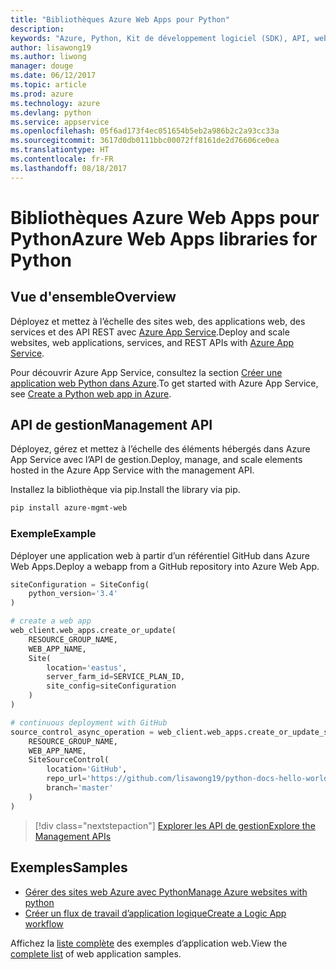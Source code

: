 ```yaml
---
title: "Bibliothèques Azure Web Apps pour Python"
description: 
keywords: "Azure, Python, Kit de développement logiciel (SDK), API, web apps, App Service"
author: lisawong19
ms.author: liwong
manager: douge
ms.date: 06/12/2017
ms.topic: article
ms.prod: azure
ms.technology: azure
ms.devlang: python
ms.service: appservice
ms.openlocfilehash: 05f6ad173f4ec051654b5eb2a986b2c2a93cc33a
ms.sourcegitcommit: 3617d0db0111bbc00072ff8161de2d76606ce0ea
ms.translationtype: HT
ms.contentlocale: fr-FR
ms.lasthandoff: 08/18/2017
---
```

# <a name="azure-web-apps-libraries-for-python"></a><span data-ttu-id="86428-103">Bibliothèques Azure Web Apps pour Python</span><span class="sxs-lookup"><span data-stu-id="86428-103">Azure Web Apps libraries for Python</span></span>

## <a name="overview"></a><span data-ttu-id="86428-104">Vue d'ensemble</span><span class="sxs-lookup"><span data-stu-id="86428-104">Overview</span></span>

<span data-ttu-id="86428-105">Déployez et mettez à l’échelle des sites web, des applications web, des services et des API REST avec [Azure App Service](/azure/app-service).</span><span class="sxs-lookup"><span data-stu-id="86428-105">Deploy and scale websites, web applications, services, and REST APIs with [Azure App Service](/azure/app-service).</span></span>

<span data-ttu-id="86428-106">Pour découvrir Azure App Service, consultez la section [Créer une application web Python dans Azure](/azure/app-service-web/app-service-web-get-started-python).</span><span class="sxs-lookup"><span data-stu-id="86428-106">To get started with Azure App Service, see [Create a Python web app in Azure](/azure/app-service-web/app-service-web-get-started-python).</span></span>

## <a name="management-api"></a><span data-ttu-id="86428-107">API de gestion</span><span class="sxs-lookup"><span data-stu-id="86428-107">Management API</span></span>

<span data-ttu-id="86428-108">Déployez, gérez et mettez à l’échelle des éléments hébergés dans Azure App Service avec l’API de gestion.</span><span class="sxs-lookup"><span data-stu-id="86428-108">Deploy, manage, and scale elements hosted in the Azure App Service with the management API.</span></span>

<span data-ttu-id="86428-109">Installez la bibliothèque via pip.</span><span class="sxs-lookup"><span data-stu-id="86428-109">Install the library via pip.</span></span>

```bash
pip install azure-mgmt-web
```

### <a name="example"></a><span data-ttu-id="86428-110">Exemple</span><span class="sxs-lookup"><span data-stu-id="86428-110">Example</span></span>

<span data-ttu-id="86428-111">Déployer une application web à partir d’un référentiel GitHub dans Azure Web Apps.</span><span class="sxs-lookup"><span data-stu-id="86428-111">Deploy a webapp from a GitHub repository into Azure Web App.</span></span>

```python
siteConfiguration = SiteConfig(
    python_version='3.4'
)

# create a web app
web_client.web_apps.create_or_update(
    RESOURCE_GROUP_NAME,
    WEB_APP_NAME,
    Site(
        location='eastus',
        server_farm_id=SERVICE_PLAN_ID,
        site_config=siteConfiguration
    )
)

# continuous deployment with GitHub
source_control_async_operation = web_client.web_apps.create_or_update_source_control(
    RESOURCE_GROUP_NAME,
    WEB_APP_NAME,
    SiteSourceControl(
        location='GitHub',
        repo_url='https://github.com/lisawong19/python-docs-hello-world',
        branch='master'
    )
)
```
> [!div class="nextstepaction"]
> [<span data-ttu-id="86428-112">Explorer les API de gestion</span><span class="sxs-lookup"><span data-stu-id="86428-112">Explore the Management APIs</span></span>](/python/api/overview/azure/webapps/managementlibrary)

## <a name="samples"></a><span data-ttu-id="86428-113">Exemples</span><span class="sxs-lookup"><span data-stu-id="86428-113">Samples</span></span> 

* <span data-ttu-id="86428-114">[Gérer des sites web Azure avec Python][1]</span><span class="sxs-lookup"><span data-stu-id="86428-114">[Manage Azure websites with python][1]</span></span>
* <span data-ttu-id="86428-115">[Créer un flux de travail d’application logique][2]</span><span class="sxs-lookup"><span data-stu-id="86428-115">[Create a Logic App workflow][2]</span></span>
 
<span data-ttu-id="86428-116">Affichez la [liste complète](https://azure.microsoft.com/en-us/resources/samples/?platform=python&term=web-app) des exemples d’application web.</span><span class="sxs-lookup"><span data-stu-id="86428-116">View the [complete list](https://azure.microsoft.com/en-us/resources/samples/?platform=python&term=web-app) of web application samples.</span></span>

[1]: https://azure.microsoft.com/resources/samples/app-service-web-python-manage
[2]: ../docs-ref-conceptual/python-sdk-azure-samples-logic-app-workflow.md